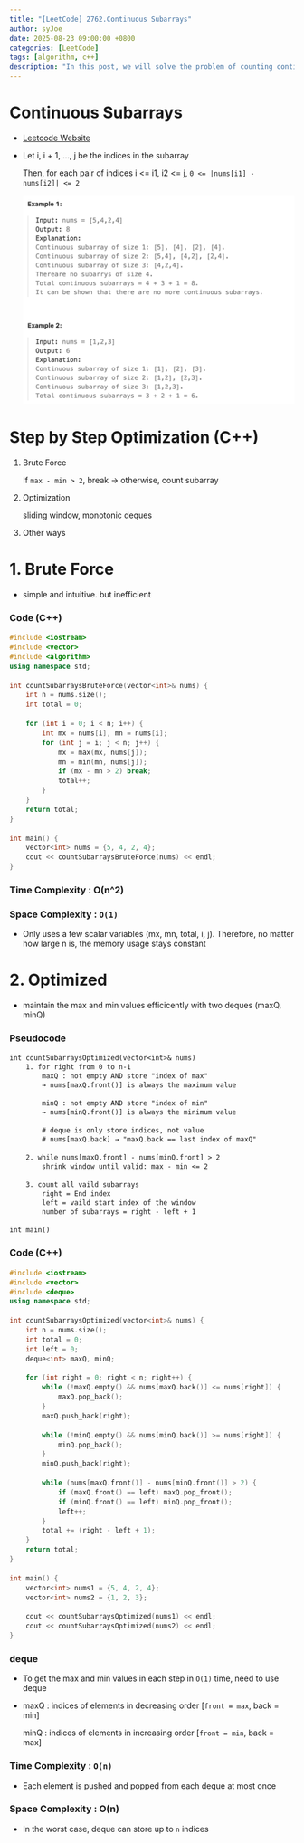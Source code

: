 ```yaml
---
title: "[LeetCode] 2762.Continuous Subarrays"
author: syJoe
date: 2025-08-23 09:00:00 +0800
categories: [LeetCode]
tags: [algorithm, c++]
description: "In this post, we will solve the problem of counting continuous subarrays where the difference between the maximum and minimum values is at most 2. Starting from a naive approach with O(n^2) complexity, we optimize it to O(n) using a sliding window combined with two deques."
---
```


# Continuous Subarrays

- [Leetcode Website](https://leetcode.com/problems/continuous-subarrays/description/)

- Let i, i + 1, ..., j be the indices in the subarray

    Then, for each pair of indices i <= i1, i2 <= j, `0 <= |nums[i1] - nums[i2]| <= 2`

    ![Alt text](../assets/img/blog/leetcode8.png)

# Step by Step Optimization (C++)

1. Brute Force

    If `max - min > 2`, break → otherwise, count subarray

2. Optimization

    sliding window, monotonic deques

3. Other ways


# 1. Brute Force

- simple and intuitive. but inefficient

### Code (C++)

```c++
#include <iostream>
#include <vector>
#include <algorithm>
using namespace std;

int countSubarraysBruteForce(vector<int>& nums) {
    int n = nums.size();
    int total = 0;

    for (int i = 0; i < n; i++) {
        int mx = nums[i], mn = nums[i];
        for (int j = i; j < n; j++) {
            mx = max(mx, nums[j]);
            mn = min(mn, nums[j]);
            if (mx - mn > 2) break;
            total++;
        }
    }
    return total;
}

int main() {
    vector<int> nums = {5, 4, 2, 4};
    cout << countSubarraysBruteForce(nums) << endl;
}
```

### Time Complexity : O(n^2)

### Space Complexity : `O(1)`

- Only uses a few scalar variables (mx, mn, total, i, j). Therefore, no matter how large n is, the memory usage stays constant

# 2. Optimized

- maintain the max and min values efficicently with two deques (maxQ, minQ)

### Pseudocode

```
int countSubarraysOptimized(vector<int>& nums)
    1. for right from 0 to n-1
        maxQ : not empty AND store "index of max"
        → nums[maxQ.front()] is always the maximum value
    
        minQ : not empty AND store "index of min" 
        → nums[minQ.front()] is always the minimum value
        
        # deque is only store indices, not value
        # nums[maxQ.back] → "maxQ.back == last index of maxQ"
    
    2. while nums[maxQ.front] - nums[minQ.front] > 2
        shrink window until valid: max - min <= 2

    3. count all vaild subarrays
        right = End index
        left = vaild start index of the window
        number of subarrays = right - left + 1

int main()
```

### Code (C++)

```c++
#include <iostream>
#include <vector>
#include <deque>
using namespace std;

int countSubarraysOptimized(vector<int>& nums) {
    int n = nums.size();
    int total = 0;
    int left = 0;
    deque<int> maxQ, minQ;

    for (int right = 0; right < n; right++) {
        while (!maxQ.empty() && nums[maxQ.back()] <= nums[right]) {
            maxQ.pop_back();
        }
        maxQ.push_back(right);

        while (!minQ.empty() && nums[minQ.back()] >= nums[right]) {
            minQ.pop_back();
        }
        minQ.push_back(right);

        while (nums[maxQ.front()] - nums[minQ.front()] > 2) {
            if (maxQ.front() == left) maxQ.pop_front();
            if (minQ.front() == left) minQ.pop_front();
            left++;
        }
        total += (right - left + 1);
    }
    return total;
}

int main() {
    vector<int> nums1 = {5, 4, 2, 4};
    vector<int> nums2 = {1, 2, 3};

    cout << countSubarraysOptimized(nums1) << endl;
    cout << countSubarraysOptimized(nums2) << endl;
}
```

### deque

- To get the max and min values in each step in `O(1)` time, need to use deque

- maxQ : indices of elements in decreasing order [`front = max`, back = min]
    
    minQ : indices of elements in increasing order [`front = min`, back = max]


### Time Complexity : `O(n)`

- Each element is pushed and popped from each deque at most once

### Space Complexity : O(n)

- In the worst case, deque can store up to `n` indices